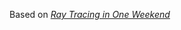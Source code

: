 Based on [_Ray Tracing in One Weekend_](https://raytracing.github.io/books/RayTracingInOneWeekend.html)